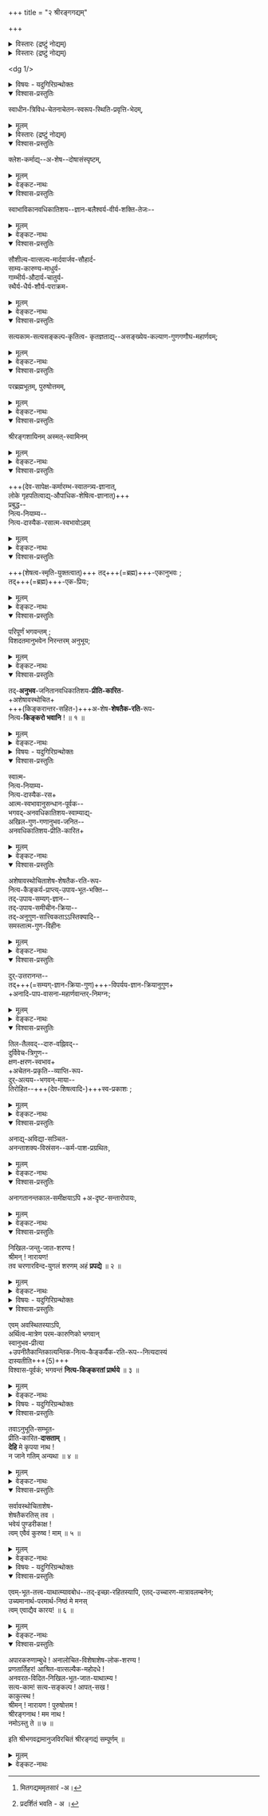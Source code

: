 +++
title = "२ श्रीरङ्गगद्यम्"

+++
<details><summary>विस्तारः (द्रष्टुं नोद्यम्)</summary>

श्रीधराय नमः  
श्रियै नमः  
श्रीमते रामानुजाय नमः  
श्रीभगवद्रामानुजविरचिते गद्यत्रये श्रीरङ्गगद्यम्  

चिद्-अचित्-पर-तत्त्वानां  
तत्त्व-याथात्म्य-वेदिने ।  
रामानुजाय मुनये  
नमो मम गरीयसे ॥

Source: [TW](https://archive.org/details/gadyatrayamramanujacharyasrutaprakasikabhasyasudarsanasurirahasyaraksavedantades/page/n120/mode/1up)
</details>

<details><summary>विस्तारः (द्रष्टुं नोद्यम्)</summary>

श्रीवेदान्त-देशिक-प्रणीतं  
मित-गद्याधिकार-नामकं  
श्रीरङ्ग-गद्य-व्याख्यानम्  

श्रीमल्-लक्ष्मण-मुनिना  
शिष्य-हितैकाग्र-चेतसा कथितम् ।  
मित-गद्यम् अमितसारं[^1_pg1]  
व्यक्तं व्याख्याति वेङ्कटेश-कविः ॥  

[^1_pg1]: मितगद्यममृतसारं -अ। 


अत्र द्वयार्थानुसन्धान-रसिकेन भगवता भाष्यकारेण  
बृहद्-गद्ये व्याख्यातम् अपि द्वयम्,  
'बहुधा श्रोतव्यम्' इति मन्यमानेभ्यः शिष्येभ्यः  
पुनर् अप्य् आकिञ्चन्यादि  
प्रपञ्चन-पूर्वक-स्वानुष्ठान-प्रकाशन-प्रक्रिययैव सङ्क्षेपेण व्याक्रियते ।  
तथा हि -  
अत्रादिमं वाक्यम् उत्तर-खण्डस्य विवरणम्;  
द्वितीयं पूर्व-खण्डस्य ।  
तेनैवाधिकार-विशेषः कार्पण्य-रूपम् अङ्गं च प्रदर्शितम्[^2_pg1] ।  
तृतीयं तु महा-विश्वासाद्य्-अङ्गान्तर-ज्ञापकम् ।  
अनन्तरं श्लोक-द्वयानुपठनेन पूर्वोक्त एवार्थः  
प्रमाणतः प्रतिष्ठाप्यते । 

ततः परेण वाक्येन  
पूर्ण-प्रपत्य्-अकुशले जनेऽपि  
तत्-पूरणानुगुण-प्रपत्ति-वाक्योच्चारण-वैभवं ख्याप्यते ।  

तत्-सिद्ध्य्-अर्थं पश्चाच् चतुर्दशभिः सम्बुद्धिभिर्  
नारायण-शब्दोक्ताः शरण्याकार-विशेषाः प्रकाश्यन्ते । 

'नमोऽस्तु ते' इत्यनेन तु प्रकृतोपाये  
प्रधानभूतो भरन्यासांशः,  
फलप्रार्थनं वा निगद्यत  
इति विभागः ।  
</details>

[^2_pg1]: प्रदर्शितं भवति - अ ।  


<dg 1/>

<details><summary>विषयः - यदुगिरिग्रन्थोक्तः</summary>

भगवद्-दिव्य-गुणानुसन्धान-पूर्वकं  
तद्-अनुगुण-स्वभावाविर्भावतः  
स्वस्य भगवति नित्य-कैङ्कर्य-लाभ-प्रार्थना 
</details>


<details open><summary>विश्वास-प्रस्तुतिः</summary>

स्वाधीन-त्रिविध-चेतनाचेतन-स्वरूप-स्थिति-प्रवृत्ति-भेदम्,
</details>

<details><summary>मूलम्</summary>

स्वाधीन-त्रिविध-चेतनाचेतन-स्वरूप-स्थिति-प्रवृत्ति-भेदम्,
</details>
 

<details><summary>विस्तारः (द्रष्टुं नोद्यम्)</summary>

स्वाधीनेत्यादि -  

इह च प्रथमं  
स-विभूतिकस्य भगवतः परम-प्राप्यत्वादि-सिद्ध्य्-अर्थं  
चतुर्थ्यन्त-पद-प्रदर्शितं सर्वेश्वरत्वादिकम् आह - स्वाधीन इति ।  
**स्व**-शब्देन मुक्त-प्राप्यस्य कैङ्कर्योद्देशस्य सर्वेश्वरस्य  
श्रुत्यादि-प्रसिद्धं निरतिशयानन्दत्वादिकं सूच्यते ।  

**स्वाधीन**-शब्देन भगवत्-स्वरूपाधीनत्वं, तद्-इच्छाधीनत्वं च विवक्षितम् ।  
सर्वस्य साक्षात् परम्परया वा  
तद्-आश्रिततया तत्-स्वरूपाधीनत्वम् ।  

तत्र नित्यानां पदार्थानां तद्-इच्छाधीन-स्वरूपत्वं  
तद्-अभावे तेषाम् अभावः प्रसजेद्  
इति प्रसङ्ग-मुखेन स्थाप्यम् ।  
तद्-अभिप्रायेण हि आहुः  

> '**इच्छात** एव तव **विश्व-पदार्थ-सत्ता**  
नित्यं प्रियास् तव तु केचन ते हि **नित्याः** ।  
नित्यं त्वद्-एक-पर-तन्त्र--निज-स्वरूपा  
भावत्क-मङ्गल-**गुणा हि निदर्शनं** नः' ॥  
> (वै.स्त. ३६) 

इति ।  
अभाषि च शारीरकान्ते - 

> 'परम-पुरुष-भोगोपकरणस्य लीलोपकरणस्य च  
नित्यतया शास्त्रावगतस्य' 

> 'परम-पुरुषस्य नित्येष्टत्वाद् एव  
तथाऽवस्थानम् अस्तीति शास्त्राद् अवगम्यते'  
(श्री. भा. ४-४-२०) 

इति । 

अनित्यानां तु तद्-इच्छाधीन-स्वरूपत्वं तद्-आयत्तोत्पत्तिकतया हि प्रसिद्धम् । 

गुरु-द्रव्याणां पतन-प्रतिबन्धेन धार्यत्वम् अपि तद्-इच्छाधीनत्व-विशेष एव । 

**चेतन**-शब्दः इह जीव-विषयः;  
बद्ध-मुक्त-नित्य-रूपेण जीवानां **त्रैविध्यम्** ।

**अ-चेतन**-शब्दश् चात्र अ-चिद्-द्रव्य-परः।  
त्रि-गुण--काल--शुद्ध-सत्व--रूपेण अचेतन-**त्रैविध्यम्** ।  

द्रव्याणां तद्-अधीनत्वोक्त्या  
तत्-तद्-धर्माणां तादधीन्यं कैमुत्य-सिद्धम् इति तद्-अनुक्तिः ।  

अचेतन-द्रव्यस्यापि धर्म-भूत-ज्ञानस्य चेतन-ग्रहणे  
विशेषणतयोपात्तत्वाद् अत्र पृथग् अनुपादानम् ।  

चेतनमात्रे वा **त्रैविध्यान्वयः** ।  

चेतनाचेतनानां **स्वरूपं** स्वासाधारण-स्वभावैर् निरूप्यं _धर्मि_,  
तस्य **भेदः** तत्-तद्-व्यक्तितो वर्गतश् च परस्पर-व्यावृत्ति-रूपो _धर्मः_ ।  

**स्थितिः** - 
कालान्तरेऽपि विद्यमानता;  
सा च द्रव्याणां स्वरूपेण सर्वकालानुवृत्तिरूपा ।  
तेषां तत्-तद्-अवस्था-विशिष्ट-वेषेण तु  
काल-परिच्छिन्ना काल-तारतम्यवती चेति तद्भेदः । 

**प्रवृत्तिः** - व्यापारः ।  
निवृत्तिर् अप्य् अकरण-सङ्कल्प-रूपा प्रवृत्ति-विशेषः ।+++(5)+++  
एतद्-**भेदः** तत्-तत्-कार्यादिभिर् द्रष्टव्यः । 

अत्र स्वेच्छाधीन-सर्वत्वोक्त्या  
स्वार्थ-सर्वोपादातृत्व-सूचनात्  
_सर्व-शेषित्वम्_ अपि सिद्ध्यति ।

तद् आहुः -

> 'उपादत्ते सत्ता-स्थिति-नियमनाद्यैश् चिद्-अचितौ,  
स्वम् उद्दिश्य श्रीमान् इति वदति वाग् औपनिषदी'  
(श्रीरङ्गराजस्तवम् २-५७)

इति । एवं भगवतः सर्वाधारत्वादि-व्यञ्जनात्  
तद्-अन्येषां चेतनाचेतन-द्रव्याणां  
तं प्रति आधेयत्व-विधेयत्व-शेषत्व-नियमेन  
तद्--अ-पृथक्-सिद्ध-विशेषणतया  
तच्-छरीरत्वं श्रुति-सिद्धं मुख्यम् एव स्थापितं भवति ।

अत्र च  
+++(श्रुति-गत-जगत्-)+++कारण-वाक्यार्थः,  
धर्म-धर्मि-भेदः, चिद्-अचिद्-भेदः, जीवेश्वर-भेदः,

जीवानाम् अन्योन्य-भेदः,  
तेषां+++(→जीवानाम्)+++ ज्ञातृत्वम्, तत एव कर्तृत्व-भोक्तृत्वे,  
ज्ञातृत्वादेः सर्वथा पराधीनत्वम्,

परस्य च +++(नित्य-विभूतिर् लीला-विभूतिर् इति)+++ विभूति-द्वयवत्त्वम्,  
सार्वत्रिक-त्रैकालिक--सर्व-नियन्तृत्वं,  
+++(देश-काल-वस्तु-)+++त्रि-विध-परिच्छेद-राहित्यम्,  
काल-परम-व्योम्नोस् त्रि-गुण-विकारातिरिक्तत्वम्,  
प्राज्ञानधिष्ठित-प्रकृति-कारणत्व-निरासादिकं च  
शारीरक-स्थापितम् अर्थ-सिद्धम् ।
</details>
 

<details open><summary>विश्वास-प्रस्तुतिः</summary>

क्लेश-कर्माद्य्--अ-शेष--दोषासंस्पृष्टम्,
</details>

<details><summary>मूलम्</summary>

क्लेश-कर्माद्यशेषदोषासंस्पृष्टम्
</details>


<details><summary>वेङ्कट-नाथः</summary>

अथ भगवत उक्ताकारान्तर्गत--सर्व-कारणत्व--सर्व-नियन्तृत्वादिभिः  
शङ्कितान् दोषान् परिहरति - **क्लेश-कर्म** +इति ।  

'अ-विद्या--ऽस्मिता-राग-द्वेषाभिनिवेशाः पञ्च **क्लेशाः**' (यो.सू.२-३) ।  
'पुण्यापुण्य-रूपं **कर्म**' (यो. भा. २-१२) ।  
**आदि**-शब्देन  

> 'क्लेश-कर्म-विपाकाशयैर् अपरामृष्टः पुरुष-विशेष ईश्वरः' (यो.सू.१-२४) 

इत्यादि-प्रसिद्ध--विपाकादि-सङ्ग्रहः ।  
जात्य्-आयुर्-भोगादयो _विपाकाः_ ।  
पूर्वानुभव-भाविता  
आफलोदयं शयानाः संस्कारा _आशयाः_ ।  
कतिपय-दोष-रहित--व्यावृत्त्य्-अर्थम् **अ-शेष**-शब्दः।  

**अ-संस्पृष्ट**-शब्देन स्वभावतोऽनर्हतया  
कदाचिद् अपि दोष-स्पर्शो नास्तीति विवक्षितम् । 

एवं पदद्वयेन 

> 'परः पराणां सकला न यत्र  
क्लेशादयः सन्ति परावरेशे'  
(वि.पु.६-५-८५) 

इत्यस्यार्थ उक्तः ।  
</details>

<details open><summary>विश्वास-प्रस्तुतिः</summary>

स्वाभाविकानवधिकातिशय--ज्ञान-बलैश्वर्य-वीर्य-शक्ति-तेजः--
</details>

<details><summary>मूलम्</summary>

स्वाभाविकानवधिकातिशय--ज्ञान-बलैश्वर्य-वीर्य-शक्ति-तेजः--
</details>

<details><summary>वेङ्कट-नाथः</summary>

**स्वाभाविकेत्यादि** -  
अथ 'तेजोबलैश्वर्य' (वि.पु. ६-५-८५) इत्यादिभिरुक्तान्  
निरूपित-स्वरूप-विशेषक-धर्मान् आह -  
**स्वाभाविक** इति ।  
स्वाभाविकत्वम् इह नित्यत्वम्, अनन्याधीनत्वं च ।+++(4)+++  
तेन नित्यानां मुक्तानां च ज्ञानादिभ्य एतज्-ज्ञानादेर् व्यवच्छेदः ।  
तद्-बलादिभ्यो व्यवच्छेदस् तु अनवधिकातिशयत्वाद् अपि । 
स्वापेक्षया उत्कृष्टावधि-रहितो ऽतिशयो येषां ते _अनवधिकातिशयाः_ । 

**ज्ञानम्** इह सर्व-विषय-नित्य-साक्षात्-कार-रूपम् । 

**बलम्** - अनाघ्रात-श्रम-प्रसङ्गं सर्व-धारकत्वम् । 

**ऐश्वर्यम्** - सर्व-नियन्तृत्वम् । 

**वीर्यम्** - सर्वोपादानत्वादाव् अपि अविकृत-स्वभावत्वम् । 

**शक्तिः** - विश्वोपादानतार्हत्वम्, स्वेतर-सर्व-दुर्घटन-शक्तिर् वा ।

**तेजः** - अ-स्वाधीन-सहकारि-निरपेक्षत्वम्; पराभिभवन-सामर्थ्यं वा । 

अत्र व्यूह-व्यक्त्य्-आदि-क्रमेण ज्ञान-बलादि-द्वन्द्व-त्रिक-निर्देशः ।  
षाड्-गुण्यस्य प्रथमम् उपादानम् -  
अन्येषां गुणानां  
तद्-अन्तर्-भावन-तत्-प्राधान्यात्  
परत्व-ज्ञापकत्वात्  
आश्रितानाश्रित-गोचर--व्यापार-भेद-साधारण्याच् च ।  

अथ षाड्-गुण्य-वितति-रूपाः सौलभ्य-ज्ञापकाः  
संश्रित-सङ्ग्रहणादौ विशेषत उपयुक्ता गुणाः उच्यन्ते ।  
</details>


<details open><summary>विश्वास-प्रस्तुतिः</summary>

सौशील्य-वात्सल्य-मार्दवार्जव-सौहार्द-  
साम्य-कारुण्य-माधुर्य-  
गाम्भीर्य-औदार्य-चातुर्य-  
स्थैर्य-धैर्य-शौर्य-पराक्रम-  
</details>

<details><summary>मूलम्</summary>

सौशील्य-वात्सल्य-मार्दवार्जव-सौहार्द-  
साम्य-कारुण्य-माधुर्य-गाम्भीर्य-औदार्य-  
चातुर्य-स्थैर्य-धैर्य-शौर्य-पराक्रम-  
</details>


<details><summary>वेङ्कट-नाथः</summary>

अत्र **सौशील्यम्** - महतो मन्दैस् सह नीरन्ध्र-संश्लेष-रसिकता ।  
**वात्सल्यम्** - आश्रितेषु दोष-तिरस्कारिणी प्रीतिः ।  
**मार्दवम्** - अ-कठिन-स्वभावतया सुप्रवेशत्वम्,  
दण्डनीयेष्व् अपि साम-प्रधानत्वं वा ।  
**आर्जवम्** - काय-वाग्-बुद्धि-व्यापाराणां परस्परम् अविसंवादित्वम् ।  
**सौहार्दम्** स्वतः सर्वहितैषित्वम् ।  
**साम्यम्** - सर्वैर् अप्य् आश्रयणीयत्वे समत्वम्, स्वतोऽपक्ष-पातित्वम् वा ।  
**कारुण्यम्** - स्व-प्रयोजनान्तरानुद्देशेन पर-दुःख-निराचिकीर्षा।  
**माधुर्यम्** - उपाय-दशायाम् अपि रञ्जकत्वेन रसावहत्वम् +++(5)+++,  
द्विषतां जिघांसितानाम् अपि दृष्टि-चित्तापहारित्वं वा ।  
**गाम्भीर्यम्** - भक्तानुग्रहादेर् अगाधत्वम्,  
आश्रित-दोष-दर्शनादेः सतोऽपि गोपनेन दुर्ग्रहत्वं वा ।  
**औदार्यम्** - पात्र-लाघव--देय-गौरव-प्रत्युपकाराद्य्-अनादरेण वितरण-शीलत्वम् ।  
**चातुर्यम्** - शुभाश्रय-प्रकाशनाद्य्-अयत्नोपायैर् विमुख-वशीकरण--विस्रम्भ-जनन--संश्रित-दोषाच्छादन--विरुद्धानुकूलीकरणादिषु कुशलत्वम् ।  

**स्थैर्यम्** - शरणागत-सङ्ग्रहे दोष-प्रदर्शकैः सुहृद्भिर् अप्य् अकम्पनीयत्वम् ।  
**धैर्यम्** - अभिमत-वियोग-प्रसङ्गे ऽप्य् अ-भग्न-प्रतिज्ञत्वम् ।  
व्यत्ययेन वा स्थैर्य-धैर्ययोर् व्याख्यानम् ।  
प्रबल-प्रति-पक्षोपनिपाते ऽपि सावज्ञ-दृढ-चित्तत्वं वा **धैर्यम्** ।  
**शौर्यम्** तु भीमेष्व् अपि परसैन्येषु  
+अ-सहायस्यापि  
स्व-सैन्येष्व् इव निर्भय-प्रवेश-सामर्थ्यम् ।  
तत्र प्रविष्टस्य पर-निराकरण-पर्यन्तो व्यापारः **पराक्रमः** ।  
</details>

<details open><summary>विश्वास-प्रस्तुतिः</summary>

सत्यकाम-सत्यसङ्कल्प-कृतित्व-
कृतज्ञताद्य्--असङ्ख्येय-कल्याण-गुणगणौघ-महार्णवम्; 
</details>

<details><summary>मूलम्</summary>

सत्यकाम-सत्यसङ्कल्प-कृतित्व-
कृतज्ञताद्यसङ्ख्येय-कल्याण-गुणगणौघ-महार्णवम्; 
</details>

<details><summary>वेङ्कट-नाथः</summary>

**सत्य-काम--सत्य-सङ्कल्प**-शब्दौ इह भाव-प्रधानौ,  
कर्मधारय-वृत्तौ वा  
सत्य-कामत्वम् - नित्य-भोग्यवत्वम्;  
सत्य-सङ्कल्पत्वम् - स्वावतार-पर्यन्तापूर्व-भोग्य-सृष्ट्य्-आदाव्  
अ-मोघ-सङ्कल्पत्वम् ।  
कृतित्वम् - परोपकारकत्वम्, आश्रित-रक्षणेन कृतकृत्यं वा,  
'न मे पार्थास्ति कर्तव्यम्' (भ.गी. ३-२२) इत्याद्युक्तं  
विहित-कर्तव्य-निरपेक्षत्वं वा,  
धर्म-संस्थापकानुष्ठानवत्त्वं वा,  
परेषां स्व-हित-प्रवृत्तेः पूर्वम् एव कर्तुम्-उपक्रान्त-परहितत्वं वा  
स्वेन कृतं सर्वं प्रति  
स्वस्यैव शेषित्वं वा। 

**कृतज्ञता** - सकृद् अञ्जलि-कर्तुर् अपि अनुबन्धि-पर्यन्त-संरक्षणाय तत्-कृतानुदर्शनम्,  
अवसरे संश्रितापेक्षित-करणाय  
स्व-कृत-प्रत्याख्यानानुदर्शित्वं वा;

> 'शिरसा याचतस् तस्य  
वचनं न कृतं मया' (रा.यु. २४-२१)

इति ह्य् आह ।

**आदि**-शब्देन तत्र तत्र प्रसिद्धा आनृशंस्यादयो गृह्यन्ते ।

> 'यथा रत्नानि जलधेर्  
असङ्ख्येयानि पुत्रक !'  
(वाम.पु.७४-४०)

इत्यादि-स्मारणाय **अ-सङ्ख्येयत्वोक्तिः** ।

अत्र दोषासंस्पृष्टत्वं कल्याण-गुण-युक्तत्वं च वदता  
निर्गुण-श्रुतेः पशु-च्छागोत्सर्गापवाद-नयाभ्यां दोष-रूप-विशेष-निषेध-परत्वं सूच्यते ।
</details>


<details open><summary>विश्वास-प्रस्तुतिः</summary>

परब्रह्मभूतम्, पुरुषोत्तमम्, 
</details>

<details><summary>मूलम्</summary>

परब्रह्मभूतम्, पुरुषोत्तमम्, 
</details>
 

<details><summary>वेङ्कट-नाथः</summary>

**परब्रह्मेत्य्-आदि** -  
उक्तं सर्वस्मात् परत्वं  
स्वसाम्य-प्रदान-पर्यन्तं सौलभ्यं च  

> 'नारायणः परं ब्रह्म'  
> (महाना.उ.११-२५) 

> 'परं ब्रह्म परं धाम'  
> (भ.गी. १०-१२) 

इत्य्-आदि-श्रुति-स्मृति-सिद्ध-प्रकारेण स्थिरी-करोति - **परब्रह्म** इति । 

यद्य्-अपि  
'ब्रह्म परिबृढं सर्वतः' (निरुक्तम्.१-३) इति निरुक्त-कार-वचनात्  
**ब्रह्म**-शब्द एव परत्वं वदन् नाम च भवति,  
तथाऽप्य् औपचारिक-प्रयोग-व्यवच्छेदाय **पर**-शब्दः।  

अत्र 'बृहति बृंहयति' (अ.शि. २) इति निरुक्तिभ्यां  
व्यापित्व-कारणत्वादि-सिद्ध्या  
शङ्कितान् दोषान् परिहर्तुं  
भेद-श्रुत्य्--आद्य्-अर्थ-गर्भया भगवद्-गीता-निरुक्तया (भ.गी. १५-१८).. समाख्यया विशिनष्टि - **पुरुषोत्तमम्** इति ।  
अनेन ब्रह्म-शब्दार्थतया कु-दृष्टि-विकल्पित-प्रकारान्तराणि,  
तामस-तन्त्राद्य्-उक्त-व्यक्त्य्-अन्तराणि च व्यवच्छिद्यन्ते ।  
अस्य च पञ्चम्य्-आदि-विभक्ति-त्रयेऽपि समासः सम्भवति ।+++(5)+++  
</details>

<details open><summary>विश्वास-प्रस्तुतिः</summary>

श्रीरङ्गशायिनम् अस्मत्-स्वामिनम्
</details>

<details><summary>मूलम्</summary>

श्रीरङ्गशायिनम् अस्मत्-स्वामिनम्
</details>

<details><summary>वेङ्कट-नाथः</summary>

> एवं सर्वाधिकत्वेन अस्मद्-आदिभिर् दुर्-अधिगमः स्याद् 

इति शङ्कां परिहरन्,  
द्वाभ्यां विशेषणाभ्यां सौलभ्य-काष्ठां व्यनक्ति -  
"**श्रीरङ्ग-शायिनम् अस्मत्-स्वामिनम्**" इति ।  

स्वरूपाद् विग्रहस्य सुखानुसन्धेयतया _सौलभ्यम् अधिकम्_;  
तस्माद् अप्य् अर्चावतारस्य  
भक्ताभिमत-सर्व-देश-काल-सन्निधायितया पर-व्यूहादिभ्यो _ऽधिकतमम्_ ।  

तदा काष्ठा-प्राप्तं परत्वम् अपि  
तत्र भक्तोपलभ्यं शास्त्राद् अवसेयम्;  
यथोक्तम् 

> 'सर्वातिशायि षाड्-गुण्यं  
संस्थितं मन्त्र-बिम्बयोः' (वि.सं.) 

इति । 

अत्र मनुष्याणाम् अपि कैङ्कर्योद्देश्यतया अवस्थितस्य  
निर्भय-सेवादि-योग्यत्वम् **अस्मत्-स्वामि**-शब्दाभिप्रेतम् ।  
यथाऽऽहुः - 

> 'अर्च्यः सर्व-सहिष्णुर् अर्चक-परा-धीनाखिलात्मस्थितिः' 

(श्रीरं.स्त.२-७४) इति ।  
यद् वा  
स्वाचार्य-सन्तान-सेवितत्वेन  
प्रीत्य्-अतिशय-हेतुत्वम् अभिप्रेत्य  
**अस्मत्-स्वामि**-शब्दः । 

प्राचीन-रामानुज+++(=लक्ष्मण)+++ इव  

> 'अहमप्य्-अस्य शीलादि-गुणैर् दास्यम् उपागतः' (रा. कि. ४-१२) 

इति च भावः ।  

एवं कैङ्कर्य-प्रति-सम्बन्धितया अनुभाव्यं निर्धारितम् । 
</details>


<details open><summary>विश्वास-प्रस्तुतिः</summary>

+++(देव-सापेक्ष-कर्मारम्भ-स्वातन्त्र्य-ज्ञानात्,  
लोके गृहपतित्वाद्य्-औपाधिक-शेषित्व-ज्ञानात्)+++  
प्रबुद्ध--  
नित्य-नियाम्य--  
नित्य-दास्यैक-रसात्म-स्वभावोऽहम्
</details>

<details><summary>मूलम्</summary>

प्रबुद्ध-नित्यनियाम्य-नित्य-दास्यैक-रसात्म-स्वभावोऽहम्,
</details>


<details><summary>वेङ्कट-नाथः</summary>

अथात्माभिमानानुगुण-पुरुषार्थ-व्यवस्था-सिद्ध्य्-अर्थम्  
अनुभवितुः किङ्करस्य  
स्वात्मनः स्वरूपाविर्भाव-दशाम् आह - **प्रबुद्ध** इति ।  
**प्रबुद्धम्** प्रकर्षेणावगतम्,  
स्वाधीन-स्वार्थ-कर्तृत्व-भ्रम--विरहेण सम्यग्-दृष्टम् इत्य् अर्थः ।  

**नियाम्यत्व-दासत्वे**  
'स स्वराड् भवति' (छां.उ.७-२५-२) इत्य्  
आम्नातायां मुक्ति-दशायाम् अप्य् अनुवृत्ते  
इति ज्ञापनाय द्वयोर् अपि नित्यत्वोक्तिः । 

+++(देव-सापेक्ष-कर्मारम्भ-स्वातन्त्र्य-ज्ञानात्,  
लोके गृहपतित्वाद्य्-औपाधिक-शेषित्व-ज्ञानात्)+++  
निरपेक्ष-स्वातन्त्र्य--निरुपाधिक-शेषित्व--प्रसङ्ग-परिहाराय **एक-रस**-शब्दः ।  
अत्र **आत्म**-शब्दः स्वविषयः ।  
**स्वभाव**-शब्दो यावद्-आत्म-भाव्य्-आकारम् आह ।  

_ईदृशात्म-स्वरूपम्_ अपि  
'व्यतिरेकस् तद्-भाव-भावित्वात्' (ब्र. सू. ३-३-५४) इति नयेन  
परम-प्राप्य-विशेषणतया फल-कोटि-निविष्टम् _अनुसन्धेयम्_  
इति व्यञ्जयितुम् अधिको **अहं**-शब्दः ।  
</details>

<details open><summary>विश्वास-प्रस्तुतिः</summary>

+++(शेषत्व-स्मृति-युक्तत्वात्)+++ तद्+++(=ब्रह्म)+++-एकानुभवः ;  
तद्+++(=ब्रह्म)+++-एक-प्रियः; 
</details>

<details><summary>मूलम्</summary>

तदेकानुभवः ; तदेकप्रियः;
</details>

<details><summary>वेङ्कट-नाथः</summary>

नित्य-नियाम्यत्व-प्रबोध-काष्ठाम् आह **तद्-एकानुभव** इति ।  
तस्मिन्न् एकस्मिन्न् एव प्रधानतया अनुभवो यस्य स तथोक्तः ।  
आविर्-भूत-स्वरूपस्य हि  
भगवद्-अपृथक्-सिद्ध-विशेषणतया +++(5)+++  
तत्-प्रधानतयैव स्वानुभवं  
'अविभागेन दृष्टत्वात्' (ब्र.सू.४-४-४) इत्यसूत्रयत् । नित्यदास्यैकरसत्वाविर्भावस्य 

फलम् आह - **तद्-एकप्रिय** इति ।  
स एव प्रधानतया नित्यं प्रियो यस्य स **तद्-एक-प्रियः** ।  
न हि तद्-दास्यैक-रसस्यास्य  
'रसो वै सः' (तै. उ. आन. ७) इत्य्-आद्य्-उक्त-स्वाभाविक--निर्-अवधिकातिशय-रस-स्वरूपात् तस्माद् अन्यत्  
तदानीं प्रधानतया ऽऽस्वाद्यं भवति । 
</details>


<details open><summary>विश्वास-प्रस्तुतिः</summary>

परिपूर्णं भगवन्तम् ;  
विशदतमानुभवेन निरन्तरम् अनुभूय;  
</details>

<details><summary>मूलम्</summary>

परिपूर्णं भगवन्तम् ; विशदतमानुभवेन निरन्तरमनुभूय; 
</details>

<details><summary>वेङ्कट-नाथः</summary>

तद् एवम् अनुभाव्यानुभविताराव् उक्तौ ।  
अथात्रत्यानुभवाद् व्यावृत्तम् अनुभव-प्रकारम् आह -  
**परिपूर्णम्** इति -  
अनन्त-गुण-विभूति-विशिष्ट-स्व-रूपे अननुभूतांश-रहितम् इत्य् अर्थः ।  
भगवन्तम् पराशरादि-निरुक्त-प्रकारेणोभय-लिङ्गम् ।  

तस्मिन् सामान्यतः सर्वाकार-विषय-परोक्ष-ज्ञानात्  
परिमिताकार-विषय-प्रत्यक्ष-ज्ञानाच् च  
व्यावृत्त्य्-अर्थम् आह - **विशदतमानुभवेन** इति ।  
तत्राप्य् अपरिच्छिन्न-विषय-सान्तर-प्रत्यक्षाद् व्यवच्छिनत्ति **निरन्तरम्** इति ।  
अनुभवेन **अनुभूय** - **अनुभवेन** विषयीकृत्येत्यर्थः ।
</details>


<details open><summary>विश्वास-प्रस्तुतिः</summary>

तद्-**अनुभव**-जनितानवधिकातिशय-**प्रीति-कारित**-  
+अशेषावस्थोचित+  
+++(किङ्करान्तर-सहित-)+++अ-शेष-**शेषतैक-रति**-रूप-  
नित्य-**किङ्करो भवानि** ! ॥ १ ॥
</details>

<details><summary>मूलम्</summary>

तदनुभवजनितानवधिकातिशय-प्रीतिकारित-अशेषावस्थोचिताशेषशेषतैकरतिरूप-नित्यकिङ्करो भवानि ! ॥ १ ॥
</details>

<details><summary>वेङ्कट-नाथः</summary>

**तद्-अनुभव** इति ।  
अनेन पूर्वोक्त-भगवद्-अनुभवानुवादः ;  
यद् वा, **तच्**-छब्देन भगवद्-**अनुभवः** परामृश्यते;  
तस्य **अनुभवो** अपि स्वयम्-प्रकाशस्य तस्यैव स्वरूपम्;  
ईदृशो ऽयम् अनुभूयते मयेत्य्  
अनुकूलतम-भगवद्-अनुभव-स्वरूपोल्लेखांशेन जनिता **प्रीतिः** इहोच्यते ।  
तस्या अनवधिकातिशयत्वेन +ऐश्वर्याद्य्-अनुभव-जनित-प्रीतेर् व्यवच्छेदः । 

ईश्वरेच्छाधीनेऽपि **कैङ्कर्ये** स्वप्रीति-कारितत्वोक्तिः  
नियोग-नैरपेक्ष्यम्, प्रीतेः प्रेरकत्वातिशयं च व्यनक्ति । 

**कारित**-शब्द इह  
शेषतायां वा  
तद्-एक-रतौ वा  
शेष-वृत्तं प्रति प्रयोज्य-कर्तरि किङ्करे वा अन्वेतव्यः । 

**अशेषावस्था**-शब्देन  
सेव्यस्य भगवतः परत्व-व्यूहत्वादयः,  
सेवकस्य च मुक्तस्य स-देहत्व-विदेहत्वादि-रूपा  
अवस्थाः सर्वा विवक्षिताः । 

**शेषता** अत्र शेषवृत्तिः ।  

अभिमत-सर्व-शेष-वृत्तिषु +अभिघातम् अभिप्रेत्य **अ-शेष**-शब्दः ।  
स्वामि-प्रीत्य्-अर्थत्वाविशेषेण परस्परैक-रस्यात्  
परकृताऽपि शेष-वृत्तिः स्व-कृतेव भवतीति भावः ।+++(5)+++  

ईश्वरस्य मुक्तस्य च स्वच्छन्दानेक-देह-परिग्रहेण वा  
अनन्त-गरुडादि-वृत्ति-सजातीय-कैङ्कर्य-सिद्धिः ।  

आत्मा आत्मीयं वा सर्वम् अ-शेष-शब्देनोच्यते;  
तदा तस्य **शेषता** शेष-भाव एव ।  

एवं विधायाम् **अ-शेष-शेषतायाम्** एव  
**रतिः** - प्रीतिर् इच्छा वा  
**रूपम्** - निरूपक-धर्मो यस्य  
सः **अशेष-शेषतैकरतिरूपः** ।  

**नित्यकिङ्करो भवानि** -  
उत्तरावधि-रहित-कैङ्कर्य-साम्राज्यवान् भवेयम् इति भावः ।
</details>


<details><summary>विषयः - यदुगिरिग्रन्थोक्तः</summary>

स्वगताकिञ्चन्य--अनन्य-गतित्व-चिन्तन-पूर्वकं  
भगवच्-चरणारविन्द-शरणागतिः
</details>

<details open><summary>विश्वास-प्रस्तुतिः</summary>

स्वात्म-  
नित्य-नियाम्य-  
नित्य-दास्यैक-रस+  
आत्म-स्वभावानुसन्धान-पूर्वक--  
भगवद्-अनवधिकातिशय-स्वाम्याद्य्-  
अखिल-गुण-गणानुभव-जनित--  
अनवधिकातिशय-प्रीति-कारित+
</details>

<details><summary>मूलम्</summary>

स्वात्म-नित्यनियाम्य-नित्यदास्यैकरसात्मस्वभावानुसन्धानपूर्वकभगवदनवधिकातिशय-स्वाम्याद्यखिलगुणगणानुभवजनितअनवधिकातिशय-प्रीतिकारिता
</details>


<details><summary>वेङ्कट-नाथः</summary>

एवं न्यासोपासन-साधारणाधिकार-सिद्ध्यै  
प्रथमं +++(द्वय-मन्त्रस्य)+++ फल-पर उत्तर-खण्डो विवृतः।  
अथोपायपरं +++(द्वय-मन्त्रस्य)+++ पूर्व-खण्डं विवृण्वन्  
तत्रोत्तम-पुरुष-विवक्षितम् आकिञ्चन्य-रूपं प्रपत्तेर् विशेषाधिकारम्,  
कार्पण्य-रूपम् अङ्गं च व्यनक्ति -  
**स्वात्म-नित्य-नियाम्य** इति ।  

**स्वात्म**-शब्दो ऽनुसन्धातृ--स्व-रूप-परः ।  
अत्र शेष-शेषि--तत्-कैङ्कर्य--चिन्तन-रसेन  
तद्-अनुवृत्ति-वाञ्छया च  
पूर्वोक्तस्यैव परम-पुरुषार्थस्य विस्तरेणानुवादः ।  

**नियाम्य**-शब्दोऽत्र भाव-प्रधानः ।  
**अनवधिकातिशय-स्वाम्यम्** अनवच्छिन्न-सर्व-विषय-स्वामित्वम् ।  
**आदि**-शब्देन तथा-विध-नियन्तृत्वादि सङ्ग्रहः ।  
</details>

<details open><summary>विश्वास-प्रस्तुतिः</summary>

अशेषावस्थोचिताशेष-शेषतैक-रति-रूप-  
नित्य-कैङ्कर्य-प्राप्त्य्-उपाय-भूत-भक्ति--  
तद्-उपाय-सम्यग्-ज्ञान--  
तद्-उपाय-समीचीन-क्रिया--  
तद्-अनुगुण-सात्त्विकताऽऽस्तिक्यादि--  
समस्तात्म-गुण-विहीनः
</details>

<details><summary>मूलम्</summary>

अशेषावस्थोचिताशेषशेषतैकरतिरूपनित्यकैङ्कर्यप्राप्त्युपायभूत-भक्ति-तदुपाय-सम्यग्ज्ञान-तदुपाय-समीचीन क्रिया-तदनुगुण-सात्त्विकताऽऽस्तिक्यादि-समस्तात्म-गुण-विहीनः
</details>


<details><summary>वेङ्कट-नाथः</summary>

ऐश्वर्यादि-फलान्तरात्, कादाचित्क-भगवत्-कैङ्कर्याच् च व्यावृत्यर्थं  
**नित्य-कैङ्कर्य**-शब्दौ ।  

**उपायभूत** इति च्वि-प्रत्यय-रहित-प्रयोगेण  
मोक्ष-प्रदत्वं  
भगवद्-भक्तेः स्व-भाव-प्राप्तम्  
इति व्यज्यते ।

**भक्ति**-शब्द इह वेदान्तोदित-सपरिकर-भक्ति-योग-परः ।
**ज्ञान-क्रिया**-शब्दाभ्यां ज्ञान-कर्म-योगौ विवक्षितौ;  
तयोः सम्यक्त्वं यथावस्थित-सकलाङ्गोपसंहारवत्वम् ।  

ज्ञान-योगम् अन्तरेणापि  
कर्म-योगेनैवात्मावलोकन-पूर्वक--भक्ति-योगाधिकारारोहणस्य (भगवद्-गीता-भाष्य ३-१९) प्रपञ्चितस्य  
+अधिकारि-विशेष-नियततया तद्-अनादरेणात्र  
स्वारसिक+++(←स्वरस)+++-क्रम-निर्देशः ।+++(4)+++  

**सात्विकता** 'नित्य सत्त्वस्थः' (भ.गी. २-४५) इत्य्-उक्त-सत्त्व-निष्ठता;  
तस्याः फलम् **आस्तिक्यादि**-गुण-जातम् ,  
अवस्था-भेदेन तस्या हेतुश् च ।  
'अमानित्वमदम्भित्वम्', (भ.गी. १३-७)  
'दया सर्वेषु भूतेषु'(वि.पु.३-८-५३)  
इत्य्-आद्य्-उक्तात्मगुणान्तर सङ्ग्रहाय **समस्त**-शब्दः ।  

प्रपत्त्य्-अपेक्षित-ज्ञान-विश्वासादेस् त्व् इह न प्रतिषेधः ।  
एवम् उपायान्तर-तद्-उपाय-परम्पर-हानिर् उक्ता ।  
</details>


<details open><summary>विश्वास-प्रस्तुतिः</summary>

दुर्-उत्तरानन्त--  
तद्+++(=सम्यग्-ज्ञान-क्रिया-गुण)+++-विपर्यय-ज्ञान-क्रियानुगुण+  
+अनादि-पाप-वासना-महार्णवान्तर्-निमग्नः;
</details>

<details><summary>मूलम्</summary>

दुरुत्तरानन्त-तद्विपर्ययज्ञानक्रियानुगुणानादि-पापवासना-महार्णवान्तर्निमग्नः;
</details>


<details><summary>वेङ्कट-नाथः</summary>

अथ पूर्वं पश्चाच् च उपाय-प्रतिबन्धकापाय-परम्परान्वयम् आह - **दुरुत्तर** इति ।  
**दुरुत्तरत्वं** भगवत्-सङ्कल्पम् अन्तरेण  
सनकादिभिर् अपि लङ्घयितुम् अशक्यत्वम् ।  
**तच्**-छब्देन पूर्वोक्त-सम्यग्-ज्ञानादि-परामर्शः ।  
**विपर्यय**-शब्दोऽत्र विपरीत-परः;  
स च ज्ञानादिषु त्रिष्व् अन्वीयते ।  
त्रयाणां हेतुः **पापवासना** ।  
बीजाङ्कुरन्याय सूचनाय **अनादि**-शब्दः ।  
**पापानां वासना** सजातीय-पापान्तरारम्भ-रुचि-हेतु-भूतः स्व-भाव--विशेषः । 

षड्-ऊर्मि-सङ्कुलत्वादि-विवक्षया **महार्णवत्व**-रूपणम् ।  
</details>

<details open><summary>विश्वास-प्रस्तुतिः</summary>

तिल-तैलवद्--दारु-वह्निवद्--  
दुर्विवेच-त्रिगुण--  
क्षण-क्षरण-स्वभाव+  
+अचेतन-प्रकृति--व्याप्ति-रूप-  
दुर्-अत्यय--भगवन्-माया--  
तिरोहित--+++(देव-शिषत्वादि-)+++स्व-प्रकाशः ; 
</details>

<details><summary>मूलम्</summary>

तिलतैलवद्दारुवह्निवद्दुर्विवेचत्रिगुण-क्षणक्षरण-स्वभाव
अचेतन-प्रकृति-व्याप्तिरूप-दुरत्यय-भगवन्माया तिरोहित-स्वप्रकाशः ; 
</details>

<details><summary>वेङ्कट-नाथः</summary>

एवं-विधस्य पापस्य  
+आत्मतिरोधायकत्व-प्रकारम् आह - तिलतैलवत् इति ।  
दृष्टान्त-द्वयेन  

> 'दारूण्य् अग्निर्, यथा तैलं  
> तिले तद्वत् पुमान् अपि ।  
> प्रधानेऽवस्थितो व्यापी'  
> (वि.पु.२-७-२८) 

इति वचनं स्मार्यते ।  
अल्पश्रुतैः पृथक् ज्ञातुम्,  
अयोगिभिः पृथक् द्रष्टुम्,  
अनीश्वरैः पृथक् कर्तुं च  
+अशक्यतया **दुर्विवेचत्वोक्तिः** । 

चतुर्दशाध्यायोक्त-गुण-त्रय-बन्धकत्व-प्रकार-ज्ञापनाय **त्रि-गुण**-शब्दः ।  
अनुकूल-परिणतेः क्षणम् अपि व्यवस्थापयितुम् अशक्यत्वम् अभिप्रेत्याह -  
**क्षणक्षरणस्वभाव** इति । 

> 'अचेतना परार्था च  
> नित्या सततविक्रिया ।  
> त्रिगुणा कर्मिणां क्षेत्रं  
> प्रकृते रूपम् उच्यते ॥
>
> 'व्याप्तिरूपेण सम्बन्धस्  
> तस्याश्च पुरुषस्य च ।  
> स ह्यनादिर् अनन्तश् च  
> परमार्थेन निश्चितः' ॥  
(परम.सं.२) 

इति परम-संहितोक्तम् **अचेतन-प्रकृति-व्याप्ति**-शब्दैर् दर्शितम् ।  
**प्रकृतौ व्याप्तिः** अनुप्रवेशः;  
**प्रकृतेर् व्याप्तिः** सर्वतः सम्बन्धः ।  
अत्र तस्या इव तत्-सम्बन्धस्यापि विचित्र-सृष्ट्य्-उपयोगित्वाविशेषात् **मायात्वोक्तिः** ।  
**दुर्-अत्यय-भगवन्-माया** इत्यनेन  
'मम माया दुरत्यया' (भ.गी. ७ - १४) इति पद-त्रय-सूचनम् ।  
यद्य् अप्य् आत्म-स्वरूपं नित्य-स्व-प्रकाशम्;  
तथाऽपि तस्य भगवच्-छेषत्वादि--विशिष्टाकार-गोचर-धर्म-भूत-ज्ञान-निरोधम् अभिप्रेत्य  
तिरोहित-स्व-प्रकाश इत्युक्तम् ।

स्व-स्वरूप-तिरोधान-वचनेन  
'भगवत्-स्वरूप-तिरोधान-करीम्' (श.ग.) इत्य्-आद्य्-उक्तम् अप्य् उपलक्ष्यते ।
</details>


<details open><summary>विश्वास-प्रस्तुतिः</summary>

अनाद्य्-अविद्या-सञ्चित-  
अनन्ताशक्य-विस्रंसन--कर्म-पाश-प्रग्रथितः,  
 
</details>

<details><summary>मूलम्</summary>

अनाद्यविद्या-सञ्चित-अनन्ताशक्य-विस्रंसन-कर्मपाश-प्रग्रथितः, 
</details>


<details><summary>वेङ्कट-नाथः</summary>

प्रकृतेस् तिरोधायकत्वं कर्मोपाधिकम् ।  
कर्म च भोगैस् तत्-तत्-प्रतिपदोक्त-प्रायश्चित्तैर् वा  
निश्शेषयितुम् अशक्यम् इत्य् अभिप्रायेणाह - **अनाद्यविद्या** इति ।  
अत्र **अविद्या**-शब्देनाज्ञानं देहात्म-भ्रमादिकं च गृह्यते,  
तस्याश्च कर्म-हेतुत्वं राग-द्वेष-द्वारा ।  
'यद्ब्रह्मकल्प' (वै.स्त.६२) इत्य्-आद्य्-उक्त-प्रक्रियया  
**अनाद्य्-अविद्या-सञ्चितत्वेन आनन्त्यात्**,  
प्रत्येकं प्राबल्याच् च भगवद्-व्यतिरिक्तैर् **अ-शक्य-विस्रंसनत्वम्**।  

> 'पशवः पाशिताः पूर्वं  
> परमेण स्वलीलया ।  
> तेनैव मोचनीयास् ते  
> नान्यैर् मोचयितुं क्षमाः' ॥  
> (श्रीवि.त.१-२-१०) 

इत्य्-आद्युक्त-सूचनाय  
**कर्मणः पाशत्व**-रूपणम् ।  
**प्रग्रथितः** दृढं निबद्धः;  
'नाभुक्तं क्षीयते कर्म' (ब्र.वै. २६ - ७०) इति हि स्मर्यते।   
</details>

<details open><summary>विश्वास-प्रस्तुतिः</summary>

अनागतानन्तकाल-समीक्षयाऽपि +अ-दृष्ट-सन्तारोपायः,
</details>

<details><summary>मूलम्</summary>

अनागतानन्तकाल-समीक्षयाऽपि +अदृष्टसन्तारोपायः,
</details>

<details><summary>वेङ्कट-नाथः</summary>

उक्त-प्रतिबन्धक-भूयस्त्वात्  
'त्वत्-पाद-कमलाद् अन्यत्' (जि.स्तो.१-१०) इत्य्-आद्य्-उक्त-प्रकारेण  
कालान्तरे ऽप्य् उपायान्तर-सम्भावनां प्राङ्-न्यायेन प्रतिषेधति - **अनागत** इति ।  
</details>


<details open><summary>विश्वास-प्रस्तुतिः</summary>

निखिल-जन्तु-जात-शरण्य !  
श्रीमन् ! नारायण!  
तव चरणारविन्द-युगलं शरणम् अहं **प्रपद्ये** ॥ २ ॥
</details>

<details><summary>मूलम्</summary>

निखिलजन्तुजातशरण्य ! श्रीमन् ! नारायण! तव चरणारविन्दयुगलं शरणमहं प्रपद्ये ॥ २ ॥
</details>


<details><summary>वेङ्कट-नाथः</summary>

वक्ष्यमाण-श्रीमत्त्व-नारायणत्वाभ्यां फलितम्  
'सर्वस्य शरणं सुहृत्' (श्वे.उ.३-१७)  
'देवानां दानवानां च' (जि.स्तो.१-२)  
'सर्वलोकशरण्याय' (रा.यु.१७-१५)  
'विभीषणो वा सुग्रीवो (धर्मात्मा)  
यदि वा रावणः स्वयम्' (रा.यु.१८३५)  
इत्य्-आदि-प्रसिद्धं स्व-सङ्ग्रहोपयुक्तं स्वभावमाह **निखिलजन्तुजातशरण्य** इति ।  

हिरण्य-गर्भादीनाम् अपि सङ्ग्रहाय **निखिल**-शब्दः;  
तेऽपि हि कर्माधीन-जन्म-भागितया जन्तवः ।  

> 'पशुर् मनुष्यः पक्षी वा  
ये च वैष्णवसंश्रयाः ।  
तेनैव ते प्रयास्यन्ति  
तद्विष्णोः परमं पदम्' ॥  
(शां. स्मृ. १-१५) 

> 'एतन्-निष्ठस्य मर्त्यस्य  
> मुक्तिर् हस्तस्थिता सदा ।  
> तत्-सम्बन्धिन एवापि  
> मुक्तिम् एष्यन्ति वै ध्रुवम्' ॥  
> (भा.स्मृ.) 

इत्य्-आद्य्-अर्थम् अभिप्रेत्य **जात**-शब्दः ।  
स च +अत्र गुणप्रधानतया अन्वित-व्रात-परः ।  

+++(द्वय-मन्त्रस्य)+++ पूर्व-खण्ड-पद-क्रमानुसारेण **श्रीमद्** इत्य्-आदीनि पदानि ।  
**श्रीमत्**-शब्देन  
'लक्ष्म्या सह हृषीकेशः' (ल.तं.२८-१४) इत्याद्युक्तं सूच्यते ।  

सर्व-शरण्यत्वौपयिक-सम्बन्ध-गुण-विशेषादि-प्रदर्शनाय  
**नारायण**-शब्दः ।  
+++(स्तम्भवत्)+++ कृपोत्तम्भकत्वातिशयाद् औचित्याच् च **चरण**-ग्रहणम् ।  
उपाय-दशायाम् अपि  
भोग्यत्व-सूचनाय +**अरविन्दत्व**-रूपणम् ।  
**शरण**-शब्दः इहोपायपरः ।  

उत्तम-पुरुष-विवक्षिताधिकारि-विशेष-व्यञ्जनाय **अहं**-शब्दः।  

अधिकार-विरहाद् उपायान्तरेषु निराशः,  
प्रत्यवाय-भयाद् इदानीम् अपायेभ्य उपरतः,  
शरण्य-गुण-विवेकाद् अतिशङ्का-निर्मुक्तः,  
संसारे दोष-दर्शनात् परित्यक्त-प्रयोजनान्तर--तद्-उपायः,  
परम-पुरुषार्थ-सङ्गात् प्रार्थनान्वित-भर-न्यासोद्यतश् चेति भावः ।  

**शरणं प्रपद्ये** - उपायतया आश्रयामि। 

"अकिञ्चनो ऽनन्य-गतिर् अहं  
श्रीमति नारायणे  
स्वात्मरक्षाभरं निक्षिपामी"त्य् उक्तं भवति ।  
अत्र स-विशेषण-नारायण-शब्देन  
विरोधि-भूयस्त्व--प्राप्य-गौरव-+उपाय-लाघवादि-मूल-शङ्का-निरास-हेतवः  
शरण्याकारा विवक्षिताः ॥
</details>


<details><summary>विषयः - यदुगिरिग्रन्थोक्तः</summary>

शरण्ये भगवति महाविश्वासपूर्वकं नित्यकिङ्करतालाभप्रार्थना
</details>
 

<details open><summary>विश्वास-प्रस्तुतिः</summary>

एवम् अवस्थितस्याऽपि,  
अर्थित्व-मात्रेण परम-कारुणिको भगवान्  
स्वानुभव-प्रीत्या  
+उपनीतैकान्तिकात्यन्तिक-नित्य-कैङ्कर्यैक-रति-रूप--नित्यदास्यं  
दास्यतीति+++(5)+++  
विश्वास-पूर्वकं; भगवन्तं **नित्य-किङ्करतां प्रार्थये** ॥ ३ ॥
</details>

<details><summary>मूलम्</summary>

एवमवस्थितस्याऽपि अर्थित्वमात्रेण परमकारुणिको भगवान् स्वानुभवप्रीत्योपनीत ऐकान्तिकात्यन्तिक नित्यकैङ्कर्यरतिरूप नित्यदास्यं दास्यतीति विश्वासपूर्वकं भगवन्तं नित्यकिङ्करतां प्रार्थये ।
</details>
 

<details><summary>वेङ्कट-नाथः</summary>

अथ तत्-फलितं सोपसर्ग-धातूक्तम्  

> 'रक्षिष्यतीति विश्वासाद् अभीष्टोपाय कल्पनम्' (ल.तं.१७-७७)  

> 'गोप्तृत्व-वरणं नाम स्वाभिप्राय-निवेदनम्' (ल.तं. १७-७८)  

इति विभज्य निर्दिष्टम् अङ्ग-द्वयम्  

> 'प्रार्थना-मात्र-सन्तुष्टो  
जन्तोर् यच्छति वाञ्छितम् ।  
इति निश्चित्य भगवत्-  
प्रार्थना शरणागतिः' ॥  
(अहि.सं.) । 

इत्य् उक्त-प्रकार-विशेषोपलक्षित-प्रकारि-वैशिष्ट्याभिप्रायेणाह - **एवम्** इति ।  
**एवम् अवस्थितस्य** इत्य् अनेन  
अधिकार-वैगुण्यं विरोधि-भूयस्त्वं च  
पूर्व-वाक्योक्तम् एव शरण्य-गुण-प्रकर्ष-व्यञ्जनायानूदितम् ।  

**अर्थित्व-मात्रेण** +इति उपाय-लाघवोक्तिः;  
अ-हृदय-प्रार्थना-वाक्य-मात्रम् अपि,  
'नेहाभिक्रम-नाशोऽस्ति' (भ.गी. २-४०) इति न्यायात्  
अन्ततः कार्य-करम् इति भावः ।+++(4)+++  
अथवा, अत्र सकृत्-कर्तव्य-भर-न्यास-लक्षणतया  
सद्यः स्वाभीष्ट-सिद्धिः । 

**स्वानुभव-प्रीति** इत्यादिना प्राप्य-गौरव-प्रकाशनम् ।  
उक्तैर् हेतुभिः सम्भवन्तीं शङ्काम् अपाकर्तुं  
**परम-कारुणिको भगवान्** इति  
सुलभत्व-परत्व-सूचक-पद-द्वयोक्तिः;  
ईदृशस्य हि सर्व-विधि-निवर्तनार्हता । 

समर्थस्य निर्दयत्वे, दयालोश् चासमर्थत्वे - शरण्यत्वं न स्याद्  
इति तत्-सिद्ध्य्-अर्थम् उभयोक्तिः ।  

**स्वानुभव** इत्यत्र **स्व**-शब्दः परमात्मविषयः ।  
ऐकान्तिकत्वम् अनन्य-विषयत्वम् ।  

**आत्यन्तिकत्वम्** इह  
फलान्तरोपाधिक-निवृत्ति-रहितत्वम्,  
अत एव पश्चाद् यावत्-कालम् अनुवर्तमानत्वं वा । 

**दास्य-किङ्करता**-शब्दाव् इह वृत्ति-परौ ।  
**रति**-शब्देन विश्वासस्य महत्त्व-रूप-प्रकारो ऽभिप्रेतः ।  

**प्रार्थना**-शब्दस्य इच्छा-मात्रे ऽपि प्रयोग-सम्भवात्  
तद्-व्यावृत्त्य्-अर्थं  
'तद्-एकोपायता याञ्चा' (भरतमुनि-वाक्यम्)  
इत्य्-उक्त-याचन-रूपत्वं व्यञ्जयितुं द्वि-कर्मक-प्रयोगः । 

सर्वस्य प्रार्थित-प्रदान-सामर्थ्यम्,  
कैङ्कर्य-प्रतिसम्बन्धिनस् तस्योभय-लिङ्गत्वं च ज्ञापयितुं  
**भगवन्तम्** इत्युक्तम् ।  
अस्मिन् वाक्ये प्रातिकूल्य-वर्जनस्य आनुकूल्य-सङ्कल्पस्य च  
अर्थ-सिद्धत्वम् अवगन्तव्यम् ।+++(4)+++ 
</details>

<details><summary>विषयः - यदुगिरिग्रन्थोक्तः</summary>

भगवद्-अनुभव-कारित-प्रीति-जन्य-दास्यादिकानुग्रह-प्रार्थना
</details>


<details open><summary>विश्वास-प्रस्तुतिः</summary>

तवाऽनुभूति-सम्भूत-  
प्रीति-कारित-**दासताम्** ।  
**देहि** मे कृपया नाथ !  
न जाने गतिम् अन्यथा ॥ ४ ॥ 
</details>

<details><summary>मूलम्</summary>

तवाऽनुभूति-सम्भूत-प्रीति-कारित-दासताम् । देहि मे कृपया नाथ ! न जाने गतिमन्यथा ॥ ४ ॥ 
</details>


<details><summary>वेङ्कट-नाथः</summary>

उक्त-प्रकार-साध्य-साधन-रूपम् अर्थ-द्वयं  
व्याख्येय-क्रमेण सुख-प्रतिपत्त्य्-अर्थम्  
ऐतिहासिक-श्लोक-द्वयेन स्व-वाक्यायमानेन सङ्क्षिप्याह - **तव** इति ।  
यद्य् अपि प्रथम-श्लोकेऽपि पूर्वार्धे फलम् उपादीयते,  
तथाऽप्य् असौ **देहि** इत्युक्त-प्रार्थना प्राधान्याद् उपाय-परः ।  
अत्र **दासता**-शब्देन दास-वृत्तिर् विवक्षिता,  
दास-भाव-मात्रस्य च  
नित्य-सिद्धत्वेन साध्यत्वायोगात् ।+++(4)+++

**मे** अनन्यप्रयोजनस्य अनन्योपायस्य च ।  
**कृपया नाथ** इति पदाभ्यां गुण-विशेष--सम्बन्ध-विशेष-विशिष्टस्योपायभाव इति व्यज्यते;  
**नाथ**-शब्दो हि  
नाथ्यते इति व्युत्पत्या  
रक्षणार्थं प्रार्थनीये स्वामिनि रूढः ।  

**न जाने गतिमन्यथा** इति -  
उक्तप्रकारात् प्रपत्ति-मात्र-वशीकार्यात् त्वत्तो ऽन्यथा-भूतं  
मद्-अर्हम् उपायं सर्व-शास्त्र-परामर्शेऽपि  
न पश्यामि,  
देवतान्तराणां साक्षात् मोक्ष-प्रदत्वाभावात्+++(4)+++  
मोक्षोपायतया चोदितस्य त्वद्-उपासनस्य  
मया दुःसाधत्वाद् इति भावः ।  
यद् वा,  
**अन्यथा** इति +अनेन त्वय्य् अदातरीति विवक्षितम् ॥ 
</details>

<details open><summary>विश्वास-प्रस्तुतिः</summary>

सर्वावस्थोचिताशेष-  
शेषतैकरतिस् तव ।  
भवेयं पुण्डरीकाक्ष !  
त्वम् एवैवं कुरुष्व ! माम् ॥ ५ ॥ 
</details>

<details><summary>मूलम्</summary>

सर्वावस्थोचिताशेष-शेषतैकरतिस्तव । भवेयं पुण्डरीकाक्ष ! त्वमेवैवं कुरुष्व ! माम् ॥ ५ ॥ 
</details>


<details><summary>वेङ्कट-नाथः</summary>

एवं प्रार्थिते कैङ्कर्य-रूपे पुरुषार्थे  
**प्रीति**-शब्दोक्तं हेत्वंशं विशिंषन्,+++(5)+++  
स्वाभीष्ट-प्रदाने स्व-प्रयत्नान्तर-नैरपेक्ष्यं च अपेक्षते - **सर्व** इति । 

**सर्वावस्था**-शब्द-**शेषता**-शब्दौ पूर्वोक्तार्थौ ।  
तत्-तद्-दशायां स्वाम्य्-अभिमत-प्रकार **उचित**-शब्दः ।  

> 'जायमानं हि पुरुषम्' (म.भा.शां.३५८-७३)  

> 'कृपामयम् अपाङ्गं ते  
सकृन्मयि निपातय'  
(वि.ध.) 

इत्य्-आद्य्-उक्तेन  
सत्त्वोन्मेष-हेतुना कटाक्ष-विशेषेण  
माम् एवं कुरुष्वेत्य् अभिप्रायेणोक्तम्  
**पुण्डरीकाक्ष** इति ।  
यद्वा 'पुण्डरीकं परं धाम' (म.भा.शां.६९-६)  
इत्य्-आदि-निरुक्तेनानेन नाम्ना  
परम-पद-वासिनः परिचरणं प्राथ्र्यत  
इति सूच्यते । 

त्वद्-इतराशक्ये अस्मिन्न् अर्थे  
त्वयि च निरपेक्षोपाये  
किमीदृश-भरन्यास-रूपम् अव्याजातिरिक्त-मत्-प्रयत्नेनेत्य् अभिप्रायेणाह -  
**त्वमेव** इति ।  
**त्वम्** - सर्वज्ञः सर्वशक्तिः परम-कारुणिकः ।  
**माम्** - आकिञ्चन्यानन्यगतित्वार्थित्वशालिनम् ।  
ञितोर् धात्वोर् इह **देहि कुरुष्व**  
इति परस्मै-पदात्मनेपदाभ्यां  
स्वस्य भगवतश् च  
यथार्ह-क्रिया-फलान्वयः सूच्यते ।  
</details>

<details><summary>विषयः - यदुगिरिग्रन्थोक्तः</summary>

भगवति नमनीयता-चिन्तन-पूर्वकं स्वाभाविकं नमनम् 
</details>


<details open><summary>विश्वास-प्रस्तुतिः</summary>

एवम्-भूत-तत्त्व-याथात्म्यावबोध--तद्-इच्छा-रहितस्यापि,
एतद्-उच्चारण-मात्रावलम्बनेन;  
उच्यमानार्थ-परमार्थ-निष्ठं मे मनस्  
त्वम् एवाद्यैव कारय! ॥ ६ ॥
</details>

<details><summary>मूलम्</summary>

एवम्भूततत्त्वयाथात्म्यावबोध-तदिच्छारहितस्यापि, एतदुच्चारणमात्रावलम्बनेन; उच्यमानार्थ-परमार्थनिष्ठं मे मनः त्वमेवाद्यैव कारय! ॥ ६ ॥ 
</details>


<details><summary>वेङ्कट-नाथः</summary>

नन्व् इह  
शरण्य-शरणागति--तत्-फल-विशेष-निर्धारण-पूर्विका  
फल-कामना हि  
अधिकारि-विशेषणम्,  
न पुनस् तद्वत इव तथा-विध--तद्-वचन-मात्रम् इत्य्-अत्र  
'अनिच्छन्न् अप्य् एवम्'(स्तो. इ. ५९)  
इति श्लोकोक्त-प्रकारेण स-प्रश्रयं प्रतिवक्ति - **एवम्भूत** इति ।  

**तद्-इच्छा** इति इच्छा-विषयत्वेन परामृश्यमानार्थत्वात्  
**तत्त्व**-शब्द इह पुरुषार्थपरः,  
पुरुषार्थ-विशेष-निष्कर्षाय जीवात्मपरमात्म तत्त्वपरो वा । अवबोध इच्छा वा तदिच्छा इत्युच्यते तदा पुरुषार्थच्छाविरहः कैमुत्यात् सिद्ध्यति । श्रियःपत्युस्तव प्रसादादद्य साधिकारोऽस्मि, निरधिकारत्वेऽपि लब्धव्याजेन त्वया शेषपूरणं कार्यमिति द्योतयितुम् अपिशब्दः । एतदुच्चारणमात्रावलम्बनेन; उच्यमानार्थ-परमार्थनिष्ठं मे मनः, त्वमेवाद्यैव कारय ! ॥ ६ ॥  

एवमधिकारवैकल्यं, अङ्गवैकल्यं, अङ्गिवैकल्यं च अन्वारुह्योक्तम्उच्चारणमात्रा इति । वैषम्यदोषप्रसङ्गपरिहारहेतुस्तव सिद्ध इत्यभिप्रायेण अवलम्बनशब्दः । उच्यमानार्थःउपायोपेयरूपः । एतत् शब्दोऽप्यत्र तद्विषयः । अन्यतरविषयत्वेऽपि तदितरस्यार्थात् सिद्धिः । परमार्थनिष्ठत्वम् अज्ञानसंशयविपर्ययरहितव्यवसायानुवृत्तिमत्त्वम् । मे - 'सकृदुच्चारो भवति' (द्वयोपनिषत्) 'सकृदुच्चरितं येन' (वि.ध. ७०-८४), 'भव शरणमितीरयन्ति ये वै' (वि.पु. ३-७-३३) इत्याधुक्तवचनमात्रधनस्य त्वदायत्त सर्वसिद्धेः मनः - 'चञ्चलं हि मनः कृष्ण!' (भ.गी.६-३४) 'मनो दुर्निग्रहं चलम्' (भ.गी. ६-३५) 'बन्धाय विषयासङ्गि' (वि.पु. ६-७-२८) इत्याद्युक्त दोषमपि हृषीकेशेन त्वया अनुगृहीतानां सम्यङ्मननसाधनम् । शरण्यस्या पेक्षणीयान्तराभावम्, आत्मनस्त्वरातिशयं च व्यनक्तित्वमेवाद्यैव इति । कारय इत्यनेन प्रपत्तावपि स्वस्य प्रयोज्यकर्तृत्वम् अध्यात्मशास्त्रैराचार्य मुखेनान्तर्यामितया च भगवतः प्रयोजककर्तृत्त्वं च प्रकाश्यते । अविकलप्रपत्तिप्रयोगस्यापि भाष्यकारस्येदं वाक्यं विकलप्रयोगाणामन्येषामपि शरण्यानुकम्पया क्षिप्रमुपायपूर्तिः स्यादिति ख्यापनार्थम् । अथाधिकारोपायफलप्रदानेषु यथार्हमुपयुक्तान् भगवतः प्रकारान् वदन्, प्रथमं सर्वोपयोगिगुणविशेषप्रकर्षमाह - अपार इति । स्वस्मिन्नपि व्याप्तिमभिप्रेत्य अपारत्वोक्तिः । तत्फलितं स्वेनाप्याश्रयणीयत्वमभिप्रेत्याह - अनालोचित इति । जातिगुणादिनिकर्षानादरेण सर्वैः शरण्यतया वरणीयेत्यर्थः । अनेन प्रपत्तेः सर्वाधिकारत्वं दर्शितम् । कारुणिकोऽपि यदि विषमः स्यात्, समोऽपि यदि निर्घृणः स्यात्, न तदा सर्वशरण्यः स्यादिति तदर्थमुभयोक्तिः । शरणागतिसमनन्तरलक्षणीयौ गुणावाह - प्रणतार्तिहर! आश्रितवात्सल्यैक महोदधे ! इति । प्रणताः इह प्रकृष्टप्रह्वीभावयुक्ताः प्रपन्नाः, तेषां तत्तदभिमतालाभनिमित्ताम् आर्तिं हरतीति प्रणतार्तिहरः । अनेन तु प्रपत्तेः सकलफल प्रदत्वं च सूच्यते । प्रणतशब्दस्य प्रह्वीभावमात्रपरत्वे तदार्तिहरणादल्पप्रयत्नप्रसाद्यत्वं प्रकाश्यते । वात्सल्येन गुणान्तरतिरस्कार मभिप्रेत्य एकशब्दः, येन सर्वज्ञोऽप्यविज्ञातेव, स्वतन्त्रोऽप्यस्वतन्त्र इव स्यात् ।  
</details>

<details open><summary>विश्वास-प्रस्तुतिः</summary>

अपारकरुणाम्बुधे ! अनालोचित-विशेषाशेष-लोक-शरण्य !  
प्रणतार्तिहर! आश्रित-वात्सल्यैक-महोदधे !  
अनवरत-विदित-निखिल-भूत-जात-याथात्म्य !  
सत्य-काम! सत्य-सङ्कल्प ! आपत्-सख !  
काकुत्स्थ !  
श्रीमन् ! नारायण ! पुरुषोत्तम !  
श्रीरङ्गनाथ ! मम नाथ !  
नमोऽस्तु ते ॥ ७ ॥ 

इति श्रीभगवद्रामानुजविरचितं श्रीरङ्गद्यं सम्पूर्णम् ॥
</details>

<details><summary>मूलम्</summary>

अपारकरुणाम्बुधे ! अनालोचितविशेषाशेषलोकशरण्य ! प्रणतार्तिहर! आश्रितवात्सल्यैकमहोदधे ! अनवरतविदित-निखिल-भूतजात-याथात्म्य ! सत्यकाम! सत्यसङ्कल्प ! आपत्सख ! काकुत्स्थ ! श्रीमन् ! नारायण ! पुरुषोत्तम ! श्रीरङ्गनाथ ! मम नाथ ! नमोऽस्तु ते ॥ ७ ॥

इति श्रीभगवद्रामानुजविरचितं श्रीरङ्गद्यं सम्पूर्णम् ॥ 
</details>


<details><summary>वेङ्कट-नाथः</summary>

कारुण्यादिसद्भावेऽप्यज्ञस्यापूर्णस्याशक्तस्य च निरपेक्षरक्षकत्वं न स्यात्, अतस्तत्सिद्ध्यर्थं गुणत्रयम् अनवरत इत्यादिभिरुच्यते । अनवरत निखिलशब्दाभ्यां ज्ञानस्य कालतो विषयतश्च निःसङ्कोचत्वोक्तिः; मम अनिष्ट निवर्तनेष्टप्रापणोपयोगिष्वधिकारादिषु किञ्चिदपि कदाचिदपि तवाज्ञातं नास्तीति भावः । न च तव मादृशाकिञ्चनपरित्यागहेतुभूतप्रत्युपकारपूर्वो पकारादिप्रयोजनान्तरसापेक्षत्वं गुणवैकल्यं वा कदाचिदप्यस्ति; अतो मद्रक्षणेन स्वगुणान् संरक्षेत्यभिप्रायेणाहसत्यकाम इति । नित्यभोग्यानन्त कल्याणगुणादिविशिष्टेत्यर्थः । सङ्कल्पमात्रसाधितजगत्सृष्ट्यादेस्तवमद्रक्षणेऽपि न हि सङ्कल्पादतिरिक्तं सम्पादनीयमित्यभिप्रायेणाहसत्यसङ्कल्प इति । अमोघसङ्कल्पेत्यर्थः । त्वयैव ख्यापितं प्रपन्नविषयं त्वद्व्रतं न कैश्चिदपि प्रतिहन्तुं शक्यमिति भावः । उक्तगुणवर्गहेतुकद्रौपदीगजेन्द्रादिसंरक्षणप्रकारं तद्वत् स्वस्याप्यापत्प्रशमनायोद्घाटयति - आपत्सख इति । आपदि सखा भवतीति आपत्सखः; सखेव प्रीतिविश्वासगोचरः संरक्षकश्चेति भावः । तदेतत् निषादवानरराक्षस सर्वजातिसुलभे सकृत्प्रपन्नसंरक्षणव्रतिनि सर्वलोकशरण्ये विषयवासमात्र संरक्षितजङ्गमस्थावरजन्तुजाते अवतारविशेषे सुव्यक्तमित्यभिप्रायेणाह - काकुत्स्थ इति । अनेन 'वधार्हमपि काकुत्स्थः कृपया पर्यपालयत्' (रा.सुं.३८-३४) इत्यादिवाक्यमपि स्मार्यते । अस्य सापराधेष्वप्याश्रितेषु निग्रहोष्मलतानिवारिकया सहधर्मचारिण्या नित्ययोगमाह - श्रीमन् इति । परहितेष्वपि स्वार्थप्रवृत्त्यनुगुणसम्बन्धादिविशेषं व्यनक्ति - नारायण इति । इदं च पदद्वयं व्याख्येयगतविशिष्टसिद्धोपायोपेयप्रकाशकम् । नारायण शब्दवाच्य-जगत्सम्बन्धादिशङ्कितदोषनिवृत्त्यर्थं पञ्चदशाध्यायोक्तं काष्ठाप्राप्तं परत्वरूपं वैलक्षण्यं समाख्याति - पुरुषोत्तम इति । पुरु सनोतीति पुरुषशब्दव्युत्त्पत्त्या बहुप्रदेषूत्तमत्वं वा विवक्षितम्स्वाश्रितेभ्यः स्वात्मान मपि सविभूतिकं ददातीति । सर्वापेक्षितसाधकसेवानुगुणां सौलभ्यकाष्ठां सूचयति - श्रीरङ्गनाथ इति । उक्तं च अर्चावतारं प्रस्तुत्य भगवता शौनकेन'तामर्चयेत् तां प्रणमेत् तां यजेत् तां विचिन्तयेत् । विशत्यपास्तदोषस्तु तामेव ब्रह्मरूपिणीम्' ॥ (वि.ध.१०३-३०) इति । श्रीपौष्करे तु अर्चावतारस्योपायविरोधिवर्गनिवर्तकत्वमपि दर्शितम् -'सन्दर्शनादकस्माच्च पुंसां सम्मूढचेतसाम् । कुवासना कुबुद्धिश्च कुतर्कश्च कुनिश्चयः ॥ कुहेतुश्च कुभावश्च नास्तिकत्वं लयं व्रजेत्' । (पौ.सं. १३१, ३२) इति । स्थानविशेषोऽप्यत्र सेवकानां सत्त्वोन्मेषहेतुत्वाभिप्रायेणोपात्तः । स्वयंव्यक्त सैद्धवैष्णवरूपभगवत्क्षेत्रवासिनामपि फलविशेषः प्रदर्शितः । श्रीसात्वते 'दुष्टेन्द्रियवशाच्चित्तं नृणां यत् कलुषैर्वृतम् । तदन्तकाले संशुद्धिं याति नारायणालये' ॥ (सा.सं. ७-१२०) इति । तत्रापि स्वाचार्यपरम्पराचिरसेवनजनितप्रसादातिशयात् स्वदोषानादरेण स्वस्यैवंविधावस्थाप्रदत्वेन प्रार्थितपूरणानुगुणतामभिप्रेत्याहमम नाथ इति। स्वापेक्षितसिद्ध्यर्थं याचनीयः स्वामी नाथः । एवमभिमुखीकृते भगवति प्रकृतोपायस्य भरन्यासरूपं प्रधानांशं दमयन्त्यादिवृत्तान्तेषु शरणागति विषयतया प्रसिद्धेन भगवच्छास्त्रोक्तस्थूलसूक्ष्मादियोजनवता नमःशब्देन निगमयन्, प्रयुज्यमानः सोऽयमुपायस्त्वच्छेषतयैव स्वीक्रियतामित्यभिप्रायेणाह - नमोऽस्तु ते इति । यद्वा, अत्र परत्र च अपेक्षितं निर्ममत्वसंस्कृतं कैङ्कर्यं नमः - शब्दाभिप्रेतम् । अस्तु इति आशासनम् । ते इत्यत्र प्रकृत्यंशेन प्राप्यत्वप्रापकत्वशेषित्वादिशालितया निरुपाधिकनमःप्रयोगयोग्यत्वमभिप्रेतम् । चतुर्थी च अत्र तादर्थ्यपरा । इदमेव वाक्यम् आवर्त्यमानं पृथुगद्योक्तस्य प्रतिवचनविस्तरस्य सङ्ग्रहोऽपि भवति; सूत्रादिष्विव प्रयोजनप्रकर्षे सत्यावृत्तेरभियुक्तसम्मतत्वात् । तत्रायमर्थः - मत्प्रपन्नस्य ते यथामनोरथं मत्कैङ्कर्यं भवतु इति । तदेवं रहस्यत्रयोक्तशरण्यशरणागतितत्फलविशेषाः सन्दर्शिताः । 'यदत्र सङ्ग्रहेणोक्तमनुक्तमपि किञ्चन । बृहद्गद्याधिकारे तद्व्यक्तं प्रत्यवमृश्यताम्' ॥ ॥ इति रहस्यरक्षायां श्रीरङ्गगद्याधिकारः समाप्तः ॥   
</details>

